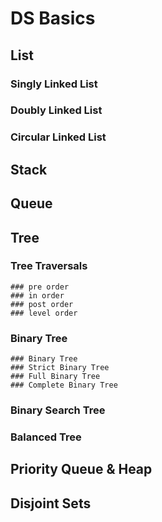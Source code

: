 # DS Basics
## List
### Singly Linked List
### Doubly Linked List
### Circular Linked List
## Stack
## Queue
## Tree
  ### Tree Traversals 
    ### pre order
    ### in order
    ### post order
    ### level order
  ### Binary Tree 
    ### Binary Tree
    ### Strict Binary Tree
    ### Full Binary Tree
    ### Complete Binary Tree
  ### Binary Search Tree
  ### Balanced Tree
## Priority Queue & Heap
## Disjoint Sets





